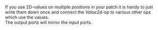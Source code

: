 If you use 2D-values on multiple positions in your patch it is handy to just write them down once and connect the *Value2d*-op to various other ops which use the values.  
The output ports will mirror the input ports.